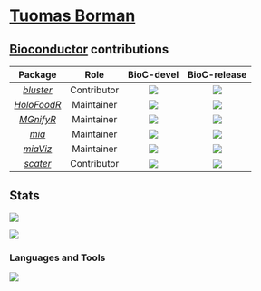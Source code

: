 # <a href="https://github.com/TuomasBorman/CV/blob/main/CV.pdf"> Tuomas Borman

<!--
<a href="https://www.linkedin.com/in/tuomasborman/"> <img src="https://img.shields.io/badge/linkedin-%230077B5.svg?&style=for-the-badge&logo=linkedin&logoColor=white" />
-->

## [Bioconductor](https://bioconductor.org) contributions

| Package | Role | BioC-devel | BioC-release |
|:----------------:|:----------------:|:----------------:|:----------------:|
| [_bluster_](https://github.com/LTLA/bluster) | Contributor | [![](https://bioconductor.org/shields/build/devel/bioc/bluster.svg)](http://bioconductor.org/checkResults/devel/bioc-LATEST/bluster) |[![](http://bioconductor.org/shields/build/release/bioc/bluster.svg)](http://bioconductor.org/checkResults/release/bioc-LATEST/bluster) |
| [_HoloFoodR_](https://github.com/EBI-Metagenomics/HoloFoodR) | Maintainer | [![](https://bioconductor.org/shields/build/devel/bioc/HoloFoodR.svg)](http://bioconductor.org/checkResults/devel/bioc-LATEST/HoloFoodR) |[![](http://bioconductor.org/shields/build/release/bioc/HoloFoodR.svg)](http://bioconductor.org/checkResults/release/bioc-LATEST/HoloFoodR) |
| [_MGnifyR_](https://github.com/EBI-Metagenomics/MGnifyR) | Maintainer | [![](https://bioconductor.org/shields/build/devel/bioc/MGnifyR.svg)](http://bioconductor.org/checkResults/devel/bioc-LATEST/MGnifyR) |[![](http://bioconductor.org/shields/build/release/bioc/MGnifyR.svg)](http://bioconductor.org/checkResults/release/bioc-LATEST/MGnifyR) |
| [_mia_](https://github.com/microbiome/mia) | Maintainer | [![](https://bioconductor.org/shields/build/devel/bioc/mia.svg)](http://bioconductor.org/checkResults/devel/bioc-LATEST/mia) |[![](http://bioconductor.org/shields/build/release/bioc/mia.svg)](http://bioconductor.org/checkResults/release/bioc-LATEST/mia) |
| [_miaViz_](https://github.com/microbiome/miaViz) | Maintainer | [![](https://bioconductor.org/shields/build/devel/bioc/miaViz.svg)](http://bioconductor.org/checkResults/devel/bioc-LATEST/miaViz) |[![](http://bioconductor.org/shields/build/release/bioc/miaViz.svg)](http://bioconductor.org/checkResults/release/bioc-LATEST/miaViz) |
| [_scater_](https://github.com/alanocallaghan/scater) | Contributor | [![](https://bioconductor.org/shields/build/devel/bioc/scater.svg)](http://bioconductor.org/checkResults/devel/bioc-LATEST/scater) |[![](http://bioconductor.org/shields/build/release/bioc/scater.svg)](http://bioconductor.org/checkResults/release/bioc-LATEST/scater) |

<!--
[![Top Langs](https://github-readme-stats.vercel.app/api/top-langs/?username=TuomasBorman&layout=compact&theme=vision-friendly-dark)](https://github.com/anuraghazra/github-readme-stats)

<a href="#"><img src="https://github-readme-stats.vercel.app/api?username=TuomasBorman&show_icons=true&count_private=true&theme=highcontrast" width="350"></a>
-->

## Stats

<p align="left">
  <a href="https://git.io/streak-stats">
    <img src="http://github-readme-streak-stats.herokuapp.com?user=TuomasBorman&theme=dark&background=00000" />
  </a>
</p>

![](https://komarev.com/ghpvc/?username=TuomasBorman&style=flat-square&abbreviated=true)

### Languages and Tools

<p align="left">
  <a href="https://skillicons.dev">
    <img src="https://skillicons.dev/icons?i=r,py,git,sqlite" />
  </a>
</p>

<!--
**TuomasBorman/TuomasBorman** is a ✨ _special_ ✨ repository because its `README.md` (this file) appears on your GitHub profile.

Here are some ideas to get you started:

- 🔭 I’m currently working on ...
- 🌱 I’m currently learning ...
- 👯 I’m looking to collaborate on ...
- 🤔 I’m looking for help with ...
- 💬 Ask me about ...
- 📫 How to reach me: ...
- 😄 Pronouns: ...
- ⚡ Fun fact: ...
-->

